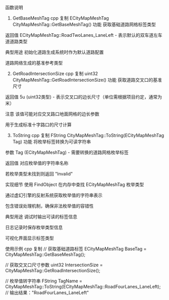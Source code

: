 函数说明
1. GetBaseMeshTag
cpp
复制
ECityMapMeshTag CityMapMeshTag::GetBaseMeshTag()
功能
获取基础道路网格标签类型

返回值
ECityMapMeshTag::RoadTwoLanes_LaneLeft - 表示默认的双车道左车道道路类型

典型用途
初始化道路生成系统时作为默认道路配置

道路网络生成的基准参考类型

2. GetRoadIntersectionSize
cpp
复制
uint32 CityMapMeshTag::GetRoadIntersectionSize()
功能
获取道路交叉口的基准尺寸

返回值
5u (uint32类型) - 表示交叉口的边长尺寸（单位需根据项目约定，通常为米）

注意
该值可能对应交叉路口地面网格的边长参数

用于生成标准十字路口的尺寸计算

3. ToString
cpp
复制
FString CityMapMeshTag::ToString(ECityMapMeshTag Tag)
功能
将枚举标签转换为可读字符串

参数
Tag (ECityMapMeshTag) - 需要转换的道路网格枚举标签

返回值
对应枚举值的字符串名称

若枚举类型未找到则返回 "Invalid"

实现细节
使用 FindObject 在内存中查找 ECityMapMeshTag 枚举类型

通过虚幻引擎的反射系统获取枚举值的字符串表示

包含错误处理机制，确保非法枚举值的容错性

典型用途
调试时输出可读的标签信息

日志记录时保存枚举类型信息

可视化界面显示标签类型

使用示例
cpp
复制
// 获取基础道路标签
ECityMapMeshTag BaseTag = CityMapMeshTag::GetBaseMeshTag();

// 获取交叉口尺寸参数
uint32 IntersectionSize = CityMapMeshTag::GetRoadIntersectionSize();

// 枚举值转字符串
FString TagName = CityMapMeshTag::ToString(ECityMapMeshTag::RoadFourLanes_LaneLeft);
// 输出结果："RoadFourLanes_LaneLeft"